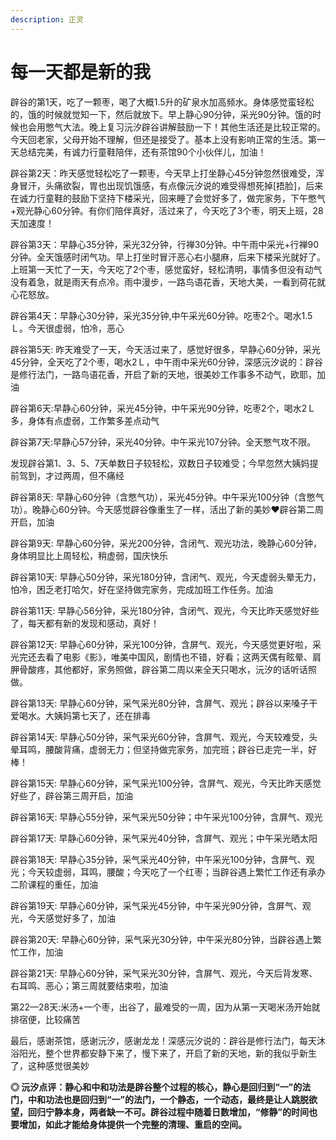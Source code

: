 ```yaml
---
description: 正灵
---
```


# 每一天都是新的我

辟谷的第1天，吃了一颗枣，喝了大概1.5升的矿泉水加高频水。身体感觉蛮轻松的，饿的时候就觉知一下，然后就放下。早上静心90分钟，采光90分钟。饿的时候也会用憋气大法。晚上复习沅汐辟谷讲解鼓励一下！其他生活还是比较正常的。今天回老家，父母开始不理解，但还是接受了。基本上没有影响正常的生活。第一天总结完美，有诚力行童鞋陪伴，还有茶馆90个小伙伴儿，加油！

辟谷第2天：昨天感觉轻松吃了一颗枣，今天早上打坐静心45分钟忽然很难受，浑身冒汗，头痛欲裂，胃也出现饥饿感，有点像沅汐说的难受得想死掉\[捂脸\]，后来在诚力行童鞋的鼓励下坚持下楼采光，回来睡了会觉好多了，做完家务，下午憋气+观光静心60分钟。有你们陪伴真好，活过来了，今天吃了3个枣，明天上班，28天加速度！

辟谷第3天：早静心35分钟，采光32分钟，行禅30分钟。中午雨中采光+行禅90分钟。全天饿感时闭气功。早上打坐时冒汗恶心右小腿麻，后来下楼采光就好了。上班第一天忙了一天，今天吃了2个枣，感觉蛮好，轻松清明，事情多但没有动气没有着急，就是雨天有点冷。雨中漫步，一路鸟语花香，天地大美，一看到荷花就心花怒放。

辟谷第4天：早静心30分钟，采光35分钟,中午采光60分钟。吃枣2个。喝水1.5Ｌ。今天很虚弱，怕冷，恶心

辟谷第5天: 昨天难受了一天，今天活过来了，感觉好很多，早静心60分钟，采光45分钟，全天吃了2个枣，喝水2Ｌ，中午雨中采光60分钟，深感沅汐说的：辟谷是修行法门，一路鸟语花香，开启了新的天地，很美妙工作事多不动气，欧耶，加油

辟谷第6天:早静心60分钟，采光45分钟，中午采光90分钟，吃枣2个，喝水2Ｌ多，身体有点虚弱，工作繁多差点动气

辟谷第7天:早静心57分钟，采光40分钟。中午采光107分钟。全天憋气攻不限。

发现辟谷第1、3、5、7天单数日子较轻松，双数日子较难受；今早忽然大姨妈提前驾到，才过两周，但不痛经

辟谷第8天: 早静心60分钟（含憋气功），采光45分钟。中午采光100分钟（含憋气功）。晚静心60分钟。今天感觉辟谷像重生了一样，活出了新的美妙❤️辟谷第二周开启，加油

辟谷第9天: 早静心60分钟，采光200分钟，含闭气、观光功法，晚静心60分钟，身体明显比上周轻松，稍虚弱，国庆快乐

辟谷第10天: 早静心50分钟，采光180分钟，含闭气、观光，今天虚弱头晕无力，怕冷，困乏老打哈欠，好在坚持做完家务，完成加班工作任务。加油

辟谷第11天: 早静心56分钟，采光180分钟，含闭气、观光，今天比昨天感觉好些了，每天都有新的发现和感动，真好！

辟谷第12天: 早静心60分钟，采光100分钟，含屏气、观光，今天感觉更好啦，采光完还去看了电影《影》，唯美中国风，剧情也不错，好看；这两天偶有眩晕、肩胛骨酸疼，其他都好，家务照做，辟谷第二周以来全天只喝水，沅汐的话听话照做。

辟谷第13天: 早静心60分钟，采气采光80分钟，含屏气、观光；辟谷以来嗓子干爱喝水。大姨妈第七天了，还在排毒

辟谷第14天: 早静心50分钟，采气采光60分钟，含屏气、观光，今天较难受，头晕耳鸣，腰酸背痛，虚弱无力；但坚持做完家务，加完班；辟谷已走完一半，好棒！

辟谷第15天: 早静心60分钟，采气采光100分钟，含屏气、观光，今天比昨天感觉好些了，辟谷第三周开启，加油

辟谷第16天: 早静心55分钟，采气采光50分钟；中午采光100分钟，含屏气、观光

辟谷第17天: 早静心60分钟，采气采光40分钟，含屏气、观光；中午采光晒太阳

辟谷第18天: 早静心35分钟，采气采光40分钟，中午采光100分钟，含屏气、观光；今天较虚弱，耳鸣，腰酸；今天吃了一个红枣；当辟谷遇上繁忙工作还有承办二阶课程的重任，加油

辟谷第19天: 早静心60分钟，采气采光45分钟，中午采光90分钟，含屏气、观光，今天感觉好多了，加油

辟谷第20天: 早静心60分钟，采气采光30分钟，中午采光80分钟，当辟谷遇上繁忙工作，加油

辟谷第21天: 早静心60分钟，采气采光30分钟，含屏气、观光，今天后背发寒、右耳鸣、恶心；第三周就要结束啦，加油

第22—28天:米汤+一个枣，出谷了，最难受的一周，因为从第一天喝米汤开始就排宿便，比较痛苦

最后，感谢茶馆，感谢沅汐，感谢龙龙！深感沅汐说的：辟谷是修行法门，每天沐浴阳光️，整个世界都安静下来了，慢下来了，开启了新的天地，新的我似乎新生了，这种感觉很美妙

**◎ 沅汐点评：静心和中和功法是辟谷整个过程的核心，静心是回归到“一”的法门，中和功法也是回归到“一”的法门，一个静态，一个动态，最终是让人跳脱欲望，回归宁静本身，两者缺一不可。辟谷过程中随着日数增加，“修静”的时间也要增加，如此才能给身体提供一个完整的清理、重启的空间。**

